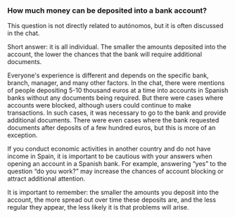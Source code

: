 ### How much money can be deposited into a bank account?

This question is not directly related to autónomos, but it is often discussed in the chat.

Short answer: it is all individual. The smaller the amounts deposited into the account, the lower the chances that the
bank will require additional documents.

Everyone's experience is different and depends on the specific bank, branch, manager, and many other factors. In the
chat, there were mentions of people depositing 5-10 thousand euros at a time into accounts in Spanish banks without any
documents being required. But there were cases where accounts were blocked, although users could continue to make
transactions. In such cases, it was necessary to go to the bank and provide additional documents. There were even cases
where the bank requested documents after deposits of a few hundred euros, but this is more of an exception.

If you conduct economic activities in another country and do not have income in Spain, it is important to be cautious
with your answers when opening an account in a Spanish bank. For example, answering “yes” to the question “do you work?”
may increase the chances of account blocking or attract additional attention.

It is important to remember: the smaller the amounts you deposit into the account, the more spread out over time these
deposits are, and the less regular they appear, the less likely it is that problems will arise.
